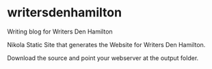 # writersdenhamilton

Writing blog for Writers Den Hamilton

Nikola Static Site that generates the Website for Writers Den Hamilton.

Download the source and point your webserver at the output folder. 

